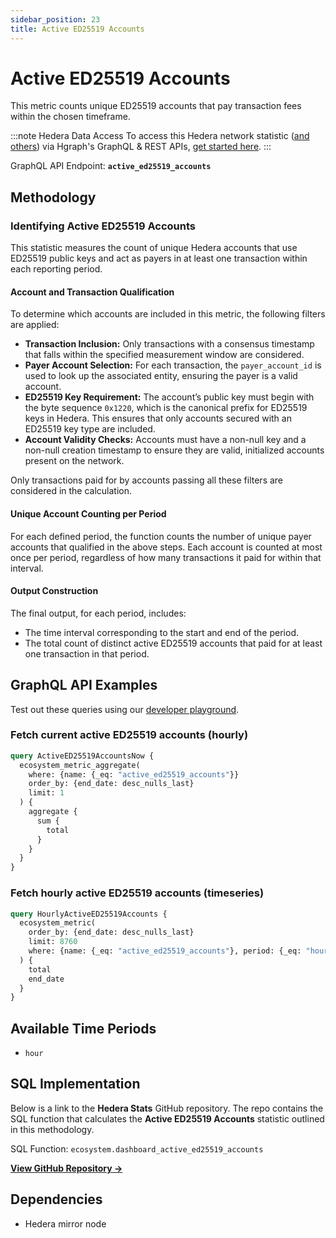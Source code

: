```yaml
---
sidebar_position: 23
title: Active ED25519 Accounts
---
```


# Active ED25519 Accounts

This metric counts unique ED25519 accounts that pay transaction fees within the chosen timeframe.

:::note Hedera Data Access
To access this Hedera network statistic ([and others](/category/hedera-stats/)) via Hgraph's GraphQL & REST APIs, [get started here](https://www.hgraph.com/hedera).
:::

GraphQL API Endpoint: **`active_ed25519_accounts`**

## Methodology

### Identifying Active ED25519 Accounts

This statistic measures the count of unique Hedera accounts that use ED25519 public keys and act as payers in at least one transaction within each reporting period.

#### Account and Transaction Qualification

To determine which accounts are included in this metric, the following filters are applied:

- **Transaction Inclusion:** Only transactions with a consensus timestamp that falls within the specified measurement window are considered.
- **Payer Account Selection:** For each transaction, the `payer_account_id` is used to look up the associated entity, ensuring the payer is a valid account.
- **ED25519 Key Requirement:** The account’s public key must begin with the byte sequence `0x1220`, which is the canonical prefix for ED25519 keys in Hedera. This ensures that only accounts secured with an ED25519 key type are included.
- **Account Validity Checks:** Accounts must have a non-null key and a non-null creation timestamp to ensure they are valid, initialized accounts present on the network.

Only transactions paid for by accounts passing all these filters are considered in the calculation.

#### Unique Account Counting per Period

For each defined period, the function counts the number of unique payer accounts that qualified in the above steps. Each account is counted at most once per period, regardless of how many transactions it paid for within that interval.

#### Output Construction

The final output, for each period, includes:

- The time interval corresponding to the start and end of the period.
- The total count of distinct active ED25519 accounts that paid for at least one transaction in that period.

## GraphQL API Examples

Test out these queries using our [developer playground](https://dashboard.hgraph.com).

### Fetch current active ED25519 accounts (hourly)

```graphql
query ActiveED25519AccountsNow {
  ecosystem_metric_aggregate(
    where: {name: {_eq: "active_ed25519_accounts"}}
    order_by: {end_date: desc_nulls_last}
    limit: 1
  ) {
    aggregate {
      sum {
        total
      }
    }
  }
}
```

### Fetch hourly active ED25519 accounts (timeseries)

```graphql
query HourlyActiveED25519Accounts {
  ecosystem_metric(
    order_by: {end_date: desc_nulls_last}
    limit: 8760
    where: {name: {_eq: "active_ed25519_accounts"}, period: {_eq: "hour"}}
  ) {
    total
    end_date
  }
}
```

## Available Time Periods

- `hour`

## SQL Implementation

Below is a link to the **Hedera Stats** GitHub repository. The repo contains the SQL function that calculates the **Active ED25519 Accounts** statistic outlined in this methodology.

SQL Function: `ecosystem.dashboard_active_ed25519_accounts`

**[View GitHub Repository →](https://github.com/hgraph-io/hedera-stats)**

## Dependencies
* Hedera mirror node
